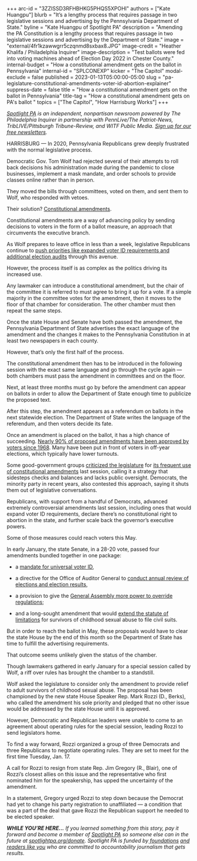 +++
arc-id = "3ZZISSD3RFHBHKG5PHQS5XPOHI"
authors = ["Kate Huangpu"]
blurb = "It’s a lengthy process that requires passage in two legislative sessions and advertising by the Pennsylvania Department of State."
byline = "Kate Huangpu of Spotlight PA"
description = "Amending the PA Constitution is a lengthy process that requires passage in two legislative sessions and advertising by the Department of State."
image = "external/4fr1kzawwgrr5czqnmd8sxbax8.JPG"
image-credit = "Heather Khalifa / Philadelphia Inquirer"
image-description = "Test ballots were fed into voting machines ahead of Election Day 2022 in Chester County."
internal-budget = "How a constitutional amendment gets on the ballot in Pennsylvania"
internal-id = "SPLCONEXP"
kicker = "The Capitol"
modal-exclude = false
published = 2023-01-13T05:00:00-05:00
slug = "pa-legislature-constitutional-amendments-voter-id-abortion-explainer"
suppress-date = false
title = "How a constitutional amendment gets on the ballot in Pennsylvania"
title-tag = "How a constitutional amendment gets on PA's ballot "
topics = ["The Capitol", "How Harrisburg Works"]
+++

<a href="https://www.spotlightpa.org/"><i>Spotlight PA</i></a><i> is an independent, nonpartisan newsroom powered by The Philadelphia Inquirer in partnership with PennLive/The Patriot-News, TribLIVE/Pittsburgh Tribune-Review, and WITF Public Media. </i><a href="https://www.spotlightpa.org/newsletters"><i>Sign up for our free newsletters</i></a><i>.</i>

HARRISBURG — In 2020, Pennsylvania Republicans grew deeply frustrated with the normal legislative process.

Democratic Gov. Tom Wolf had rejected several of their attempts to roll back decisions his administration made during the pandemic to close businesses, implement a mask mandate, and order schools to provide classes online rather than in person.

They moved the bills through committees, voted on them, and sent them to Wolf, who responded with vetoes.

Their solution? <a href="https://www.spotlightpa.org/news/2021/05/pa-primary-2021-ballot-question-disaster-declaration-results/">Constitutional amendments</a>.

<script src="https://www.spotlightpa.org/embed.js" async></script><div data-spl-embed-version="1" data-spl-src="https://www.spotlightpa.org/embeds/newsletter/"></div>


Constitutional amendments are a way of advancing policy by sending decisions to voters in the form of a ballot measure, an approach that circumvents the executive branch.

As Wolf prepares to leave office in less than a week, legislative Republicans continue to <a href="https://www.cityandstatepa.com/politics/2023/01/state-senate-approves-constitutional-amendments-future-house-uncertain/381729/">push priorities like expanded voter ID requirements and additional election audits</a> through this avenue.

However, the process itself is as complex as the politics driving its increased use.

Any lawmaker can introduce a constitutional amendment, but the chair of the committee it is referred to must agree to bring it up for a vote. If a simple majority in the committee votes for the amendment, then it moves to the floor of that chamber for consideration. The other chamber must then repeat the same steps.

Once the state House and Senate have both passed the amendment, the Pennsylvania Department of State advertises the exact language of the amendment and the changes it makes to the Pennsylvania Constitution in at least two newspapers in each county.

However, that’s only the first half of the process.

The constitutional amendment then has to be introduced in the following session with the exact same language and go through the cycle again — both chambers must pass the amendment in committees and on the floor.

Next, at least three months must go by before the amendment can appear on ballots in order to allow the Department of State enough time to publicize the proposed text.

After this step, the amendment appears as a referendum on ballots in the next statewide election. The Department of State writes the language of the referendum, and then voters decide its fate.

Once an amendment is placed on the ballot, it has a high chance of succeeding. <a href="https://www.spotlightpa.org/news/2022/09/pa-election-2022-constitutional-amendments-abortion-voter-id/">Nearly 90% of proposed amendments have been approved by voters since 1968</a>. Many have been put in front of voters in off-year elections, which typically have lower turnouts.

Some good-government groups <a href="https://fairdistrictspa.com/updates/more-constitutional-amendments-we-need-to-oppose">criticized the legislature</a> for <a href="https://www.commoncause.org/clip/patriot-news-op-ed-pennsylvania-lawmakers-are-abusing-the-constitutional-amendment-process/">its frequent use of constitutional amendments</a> last session, calling it a strategy that sidesteps checks and balances and lacks public oversight. Democrats, the minority party in recent years, also contested this approach, saying it shuts them out of legislative conversations.

Republicans, with support from a handful of Democrats, advanced extremely controversial amendments last session, including ones that would expand voter ID requirements, declare there’s no constitutional right to abortion in the state, and further scale back the governor’s executive powers.

Some of those measures could reach voters this May.

In early January, the state Senate, in a 28-20 vote, passed four amendments bundled together in one package:

- a <a href="https://www.legis.state.pa.us/cfdocs/legis/PN/Public/btCheck.cfm?txtType=PDF&sessYr=2023&sessInd=0&billBody=S&billTyp=B&billNbr=0001&pn=0022">mandate for universal voter ID</a>,

- a directive for the Office of Auditor General to <a href="https://www.legis.state.pa.us/CFDOCS/Legis/PN/Public/btCheck.cfm?txtType=HTM&sessYr=2023&sessInd=0&billBody=S&billTyp=B&billNbr=0130&pn=0015">conduct annual review of elections and election results</a>,

- a provision to give the <a href="https://www.legis.state.pa.us/cfdocs/legis/PN/Public/btCheck.cfm?txtType=PDF&sessYr=2023&sessInd=0&billBody=S&billTyp=B&billNbr=0001&pn=0022">General Assembly more power to override regulations</a>;

- and a long-sought amendment that would <a href="https://www.legis.state.pa.us/CFDOCS/Legis/PN/Public/btCheck.cfm?txtType=HTM&sessYr=2023&sessInd=0&billBody=S&billTyp=B&billNbr=0001&pn=0026">extend the statute of limitations</a> for survivors of childhood sexual abuse to file civil suits.

But in order to reach the ballot in May, these proposals would have to clear the state House by the end of this month so the Department of State has time to fulfill the advertising requirements.

That outcome seems unlikely given the status of the chamber.

Though lawmakers gathered in early January for a special session called by Wolf, a riff over rules has brought the chamber to a standstill.

Wolf asked the legislature to consider only the amendment to provide relief to adult survivors of childhood sexual abuse. The proposal has been championed by the new state House Speaker Rep. Mark Rozzi (D., Berks), who called the amendment his sole priority and pledged that no other issue would be addressed by the state House until it is approved.

<script src="https://www.spotlightpa.org/embed.js" async></script><div data-spl-embed-version="1" data-spl-src="https://www.spotlightpa.org/embeds/donate/"></div>


However, Democratic and Republican leaders were unable to come to an agreement about operating rules for the special session, leading Rozzi to send legislators home.

To find a way forward, Rozzi organized a group of three Democrats and three Republicans to negotiate operating rules. They are set to meet for the first time Tuesday, Jan. 17.

A call for Rozzi to resign from state Rep. Jim Gregory (R., Blair), one of Rozzi’s closest allies on this issue and the representative who first nominated him for the speakership, has upped the uncertainty of the amendment.

In a statement, Gregory urged Rozzi to step down because the Democrat had yet to change his party registration to unaffiliated — a condition that was a part of the deal that gave Rozzi the Republican support he needed to be elected speaker.

<i><b>WHILE YOU’RE HERE...</b></i><i> If you learned something from this story, pay it forward and become a member of </i><a href="https://www.spotlightpa.org/"><i>Spotlight PA</i></a><i> so someone else can in the future at </i><a href="http://spotlightpa.org/donate"><i>spotlightpa.org/donate</i></a><i>. Spotlight PA is funded by</i><a href="https://www.spotlightpa.org/support"><i> foundations</i></a><i> </i><a href="https://www.spotlightpa.org/support"><i>and readers like you</i></a><i> who are committed to accountability journalism that gets results.</i>
